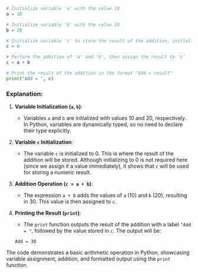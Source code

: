 

```python
# Initialize variable 'a' with the value 10
a = 10  

# Initialize variable 'b' with the value 20
b = 20  

# Initialize variable 'c' to store the result of the addition, initially set to 0
c = 0  

# Perform the addition of 'a' and 'b', then assign the result to 'c'
c = a + b  

# Print the result of the addition in the format "Add = result"
print("Add = ", c)  
```

### Explanation:

1. **Variable Initialization (`a`, `b`)**: 
   - Variables `a` and `b` are initialized with values 10 and 20, respectively. In Python, variables are dynamically typed, so no need to declare their type explicitly.

2. **Variable `c` Initialization**:
   - The variable `c` is initialized to 0. This is where the result of the addition will be stored. Although initializing to 0 is not required here (since we assign it a value immediately), it shows that `c` will be used for storing a numeric result.

3. **Addition Operation (`c = a + b`)**:
   - The expression `a + b` adds the values of `a` (10) and `b` (20), resulting in 30. This value is then assigned to `c`.

4. **Printing the Result (`print`)**:
   - The `print` function outputs the result of the addition with a label `"Add = "`, followed by the value stored in `c`. The output will be:  
   ```
   Add = 30
   ```

The code demonstrates a basic arithmetic operation in Python, showcasing variable assignment, addition, and formatted output using the `print` function.
